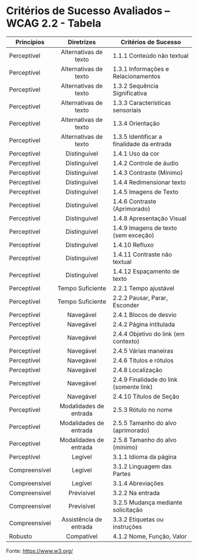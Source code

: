 # Critérios de Sucesso Avaliados – WCAG 2.2 - Tabela

| **Princípios** |     **Diretrizes**     | **Critérios de Sucesso**                  |
|----------------|:----------------------:|-------------------------------------------|
| Perceptível    |  Alternativas de texto | 1.1.1 Conteúdo não textual                |
| Perceptível    |  Alternativas de texto | 1.3.1 Informações e Relacionamentos       |
| Perceptível    |  Alternativas de texto | 1.3.2 Sequência Significativa             |
| Perceptível    |  Alternativas de texto | 1.3.3 Características sensoriais          |
| Perceptível    |  Alternativas de texto | 1.3.4 Orientação                          |
| Perceptível    |  Alternativas de texto | 1.3.5 Identificar a finalidade da entrada |
| Perceptível    |      Distinguível      | 1.4.1 Uso da cor                          |
| Perceptível    |      Distinguível      | 1.4.2 Controle de áudio                   |
| Perceptível    |      Distinguível      | 1.4.3 Contraste (Mínimo)                  |
| Perceptível    |      Distinguível      | 1.4.4 Redimensionar texto                 |
| Perceptível    |      Distinguível      | 1.4.5 Imagens de Texto                    |
| Perceptível    |      Distinguível      | 1.4.6 Contraste (Aprimorado)              |
| Perceptível    |      Distinguível      | 1.4.8 Apresentação Visual                 |
| Perceptível    |      Distinguível      | 1.4.9 Imagens de texto (sem exceção)      |
| Perceptível    |      Distinguível      | 1.4.10 Refluxo                            |
| Perceptível    |      Distinguível      | 1.4.11 Contraste não textual              |
| Perceptível    |      Distinguível      | 1.4.12 Espaçamento de texto               |
| Perceptível    |    Tempo Suficiente    | 2.2.1 Tempo ajustável                     |
| Perceptível    |    Tempo Suficiente    | 2.2.2 Pausar, Parar, Esconder             |
| Perceptível    |        Navegável       | 2.4.1 Blocos de desvio                    |
| Perceptível    |        Navegável       | 2.4.2 Página intitulada                   |
| Perceptível    |        Navegável       | 2.4.4 Objetivo do link (em contexto)      |
| Perceptível    |        Navegável       | 2.4.5 Várias maneiras                     |
| Perceptível    |        Navegável       | 2.4.6 Títulos e rótulos                   |
| Perceptível    |        Navegável       | 2.4.8 Localização                         |
| Perceptível    |        Navegável       | 2.4.9 Finalidade do link (somente link)   |
| Perceptível    |        Navegável       | 2.4.10 Títulos de Seção                   |
| Perceptível    | Modalidades de entrada | 2.5.3 Rótulo no nome                      |
| Perceptível    | Modalidades de entrada | 2.5.5 Tamanho do alvo (aprimorado)        |
| Perceptível    | Modalidades de entrada | 2.5.8 Tamanho do alvo (mínimo)            |
| Perceptível    |         Legível        | 3.1.1 Idioma da página                    |
| Compreensível  |         Legível        | 3.1.2 Linguagem das Partes                |
| Compreensível  |         Legível        | 3.1.4 Abreviações                         |
| Compreensível  |       Previsível       | 3.2.2 Na entrada                          |
| Compreensível  |       Previsível       | 3.2.5 Mudança mediante solicitação        |
| Compreensível  | Assistência de entrada | 3.3.2 Etiquetas ou instruções             |
| Robusto        |       Compatível       | 4.1.2 Nome, Função, Valor                 |

Fonte: https://www.w3.org/
